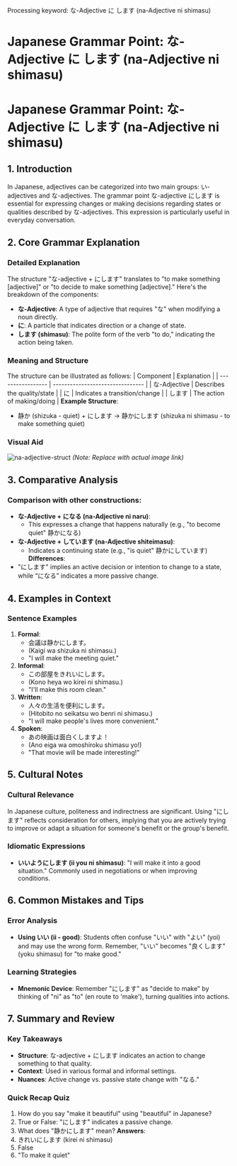Processing keyword: な-Adjective に します (na-Adjective ni shimasu)
# Japanese Grammar Point: な-Adjective に します (na-Adjective ni shimasu)
# Japanese Grammar Point: な-Adjective に します (na-Adjective ni shimasu)
## 1. Introduction
In Japanese, adjectives can be categorized into two main groups: い-adjectives and な-adjectives. The grammar point な-adjective にします is essential for expressing changes or making decisions regarding states or qualities described by な-adjectives. This expression is particularly useful in everyday conversation.
## 2. Core Grammar Explanation
### Detailed Explanation
The structure "な-adjective + にします" translates to "to make something [adjective]" or "to decide to make something [adjective]." Here's the breakdown of the components:
- **な-Adjective**: A type of adjective that requires "な" when modifying a noun directly.
- **に**: A particle that indicates direction or a change of state.
- **します (shimasu)**: The polite form of the verb "to do," indicating the action being taken.
### Meaning and Structure
The structure can be illustrated as follows:
| Component         | Explanation                      |
| ----------------- | -------------------------------- |
| な-Adjective      | Describes the quality/state     |
| に                | Indicates a transition/change    |
| します            | The action of making/doing      |
**Example Structure**:
- 静か (shizuka - quiet) + にします → 静かにします (shizuka ni shimasu - to make something quiet)
### Visual Aid
![na-adjective-struct](https://example.com/na-adjective-structure.png) *(Note: Replace with actual image link)*
## 3. Comparative Analysis
### Comparison with other constructions:
- **な-Adjective + になる (na-Adjective ni naru)**:
  - This expresses a change that happens naturally (e.g., "to become quiet" 静かになる)
- **な-Adjective + しています (na-Adjective shiteimasu)**:
  - Indicates a continuing state (e.g., "is quiet" 静かにしています)
**Differences**:
- "にします" implies an active decision or intention to change to a state, while “になる” indicates a more passive change.
## 4. Examples in Context
### Sentence Examples
1. **Formal**:
   - 会議は静かにします。
   - (Kaigi wa shizuka ni shimasu.)
   - "I will make the meeting quiet."
2. **Informal**:
   - この部屋をきれいにします。
   - (Kono heya wo kirei ni shimasu.)
   - "I'll make this room clean."
3. **Written**:
   - 人々の生活を便利にします。
   - (Hitobito no seikatsu wo benri ni shimasu.)
   - "I will make people's lives more convenient."
4. **Spoken**:
   - あの映画は面白くしますよ！
   - (Ano eiga wa omoshiroku shimasu yo!)
   - "That movie will be made interesting!"
## 5. Cultural Notes
### Cultural Relevance
In Japanese culture, politeness and indirectness are significant. Using "にします" reflects consideration for others, implying that you are actively trying to improve or adapt a situation for someone's benefit or the group's benefit.
### Idiomatic Expressions
- **いいようにします (ii you ni shimasu)**: "I will make it into a good situation." Commonly used in negotiations or when improving conditions.
## 6. Common Mistakes and Tips
### Error Analysis
- **Using いい (ii - good)**: Students often confuse "いい" with "よい" (yoi) and may use the wrong form. Remember, "いい" becomes "良くします" (yoku shimasu) for "to make good."
### Learning Strategies
- **Mnemonic Device**: Remember "にします" as "decide to make" by thinking of "ni" as "to" (en route to 'make'), turning qualities into actions.
## 7. Summary and Review
### Key Takeaways
- **Structure**: な-adjective + にします indicates an action to change something to that quality.
- **Context**: Used in various formal and informal settings.
- **Nuances**: Active change vs. passive state change with "なる."
### Quick Recap Quiz
1. How do you say "make it beautiful" using "beautiful" in Japanese?
2. True or False: "にします" indicates a passive change.
3. What does "静かにします" mean?
**Answers**:
1. きれいにします (kirei ni shimasu)
2. False
3. "To make it quiet"
